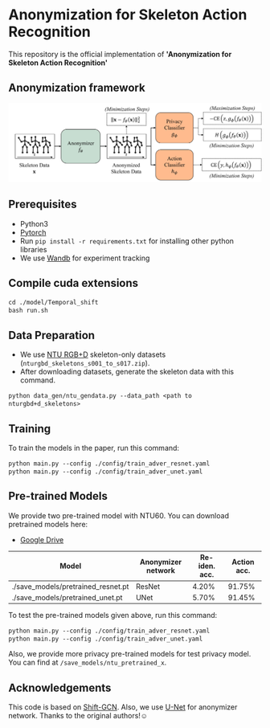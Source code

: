# Anonymization for Skeleton Action Recognition

This repository is the official implementation of **'Anonymization for Skeleton Action Recognition'**

## Anonymization framework

 <div align="center">
    <img src="resource/framework.jpg">
</div>

## Prerequisites

- Python3
- [Pytorch](https://pytorch.org/)
- Run `pip install -r requirements.txt` for installing other python libraries
- We use [Wandb](https://wandb.ai/site) for experiment tracking

## Compile cuda extensions

```
cd ./model/Temporal_shift
bash run.sh
```

## Data Preparation

- We use [NTU RGB+D](https://github.com/shahroudy/NTURGB-D) skeleton-only datasets (`nturgbd_skeletons_s001_to_s017.zip`).
- After downloading datasets, generate the skeleton data with this command.

```
python data_gen/ntu_gendata.py --data_path <path to nturgbd+d_skeletons>
```

## Training

To train the models in the paper, run this command:

```train
python main.py --config ./config/train_adver_resnet.yaml
python main.py --config ./config/train_adver_unet.yaml
```

## Pre-trained Models

We provide two pre-trained model with NTU60. You can download pretrained models here:

- [Google Drive](https://drive.google.com/drive/folders/1R7fooJbVv2an42Xdt2Phvi8I3GTB5CxG?usp=sharing)

| Model                              | Anonymizer network | Re-iden. acc. | Action acc. |
| ---------------------------------- | ------------------ | ------------- | ----------- |
| ./save_models/pretrained_resnet.pt | ResNet             | 4.20%         | 91.75%      |
| ./save_models/pretrained_unet.pt   | UNet               | 5.70%         | 91.45%      |

To test the pre-trained models given above, run this command:

```train
python main.py --config ./config/train_adver_resnet.yaml
python main.py --config ./config/train_adver_unet.yaml
```

Also, we provide more privacy pre-trained models for test privacy model. You can find at `/save_models/ntu_pretrained_x`.

## Acknowledgements

This code is based on [Shift-GCN](https://github.com/kchengiva/Shift-GCN). Also, we use [U-Net](https://github.com/milesial/Pytorch-UNet) for anonymizer network. Thanks to the original authors!☺️
